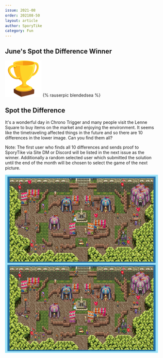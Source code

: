 ```yaml
---
issue: 2021-08
order: 202108-50
layout: article
author: SporyTike
category: Fun
---
```


## June's Spot the Difference Winner

<div class="bingo-winner">
  <img class="bingo-trophy" src="../../img/trophy.png" alt="trophy" />
  {% rauserpic blendedsea %}
</div>


## Spot the Difference

It's a wonderful day in Chrono Trigger and many people visit the Lenne Square to buy items on the market and enjoying the environment. It seems like the timetraveling affected things in the future and so there are 10 differences in the lower image. Can you find them all?

Note: The first user who finds all 10 differences and sends proof to SporyTike via Site DM or Discord will be listed in the next issue as the winner. Additionally a random selected user which submitted the solution until the end of the month will be chosen to select the game of the next picture.

![spot the difference](img/spot-the-difference.png)
